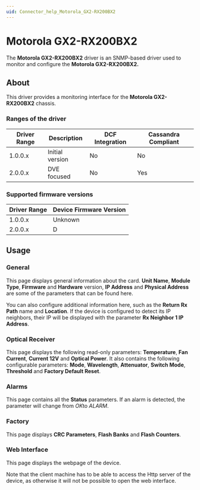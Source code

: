 ```yaml
---
uid: Connector_help_Motorola_GX2-RX200BX2
---
```


# Motorola GX2-RX200BX2

The **Motorola GX2-RX200BX2** driver is an SNMP-based driver used to monitor and configure the **Motorola GX2-RX200BX2.**

## About

This driver provides a monitoring interface for the **Motorola GX2-RX200BX2** chassis.

### Ranges of the driver

| **Driver Range** | **Description** | **DCF Integration** | **Cassandra Compliant** |
|------------------|-----------------|---------------------|-------------------------|
| 1.0.0.x          | Initial version | No                  | No                      |
| 2.0.0.x          | DVE focused     | No                  | Yes                     |

### Supported firmware versions

| **Driver Range** | **Device Firmware Version** |
|------------------|-----------------------------|
| 1.0.0.x          | Unknown                     |
| 2.0.0.x          | D                           |

## Usage

### General

This page displays general information about the card. **Unit Name**, **Module Type**, **Firmware** and **Hardware** version, **IP Address** and **Physical Address** are some of the parameters that can be found here.

You can also configure additional information here, such as the **Return Rx Path** name and **Location**. If the device is configured to detect its IP neighbors, their IP will be displayed with the parameter **Rx Neighbor 1 IP Address**.

### Optical Receiver

This page displays the following read-only parameters: **Temperature**, **Fan Current**, **Current 12V** and **Optical Power**. It also contains the following configurable parameters: **Mode**, **Wavelength**, **Attenuator**, **Switch Mode**, **Threshold** and **Factory Default Reset**.

### Alarms

This page contains all the **Status** parameters. If an alarm is detected, the parameter will change from *OK*to *ALARM*.

### Factory

This page displays **CRC Parameters**, **Flash Banks** and **Flash Counters**.

### Web Interface

This page displays the webpage of the device.

Note that the client machine has to be able to access the Http server of the device, as otherwise it will not be possible to open the web interface.
